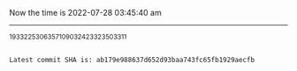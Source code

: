 Now the time is 2022-07-28 03:45:40 am

---

<small>1933225306357109032423323503311</small>

```txt

Latest commit SHA is: ab179e988637d652d93baa743fc65fb1929aecfb
```
